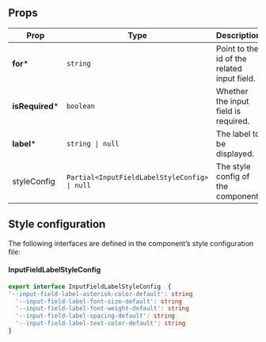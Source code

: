 <!-- This file is automatically generated, do not edit manually. -->

## Props

| Prop | Type | Description | Default |
| ---- | ---- | ----------- | ------- |
| **for*** | `string` | Point to the id of the related input field. |  |
| **isRequired*** | `boolean` | Whether the input field is required. |  |
| **label*** | `string \| null` | The label to be displayed. |  |
| styleConfig | `Partial<InputFieldLabelStyleConfig> \| null` | The style config of the component. | `null` |

## Style configuration

The following interfaces are defined in the component’s style configuration file:

#### InputFieldLabelStyleConfig

```ts
export interface InputFieldLabelStyleConfig  {
'--input-field-label-asterisk-color-default': string
  '--input-field-label-font-size-default': string
  '--input-field-label-font-weight-default': string
  '--input-field-label-spacing-default': string
  '--input-field-label-text-color-default': string
}
```
